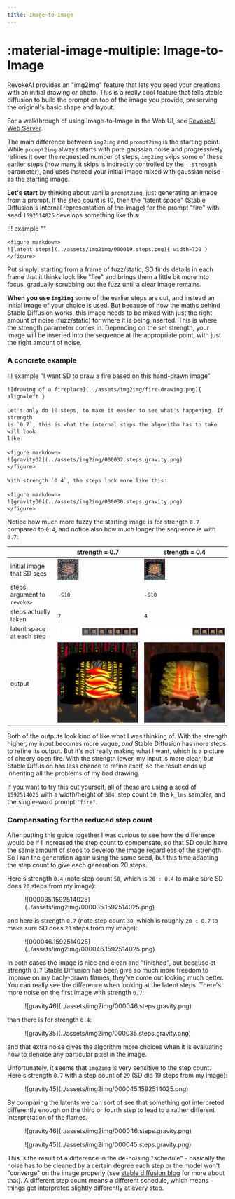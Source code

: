 ```yaml
---
title: Image-to-Image
---
```


# :material-image-multiple: Image-to-Image

RevokeAI provides an "img2img" feature that lets you seed your
creations with an initial drawing or photo. This is a really cool
feature that tells stable diffusion to build the prompt on top of the
image you provide, preserving the original's basic shape and layout.

For a walkthrough of using Image-to-Image in the Web UI, see [RevokeAI
Web Server](./WEB.md#image-to-image).

The main difference between `img2img` and `prompt2img` is the starting point.
While `prompt2img` always starts with pure gaussian noise and progressively
refines it over the requested number of steps, `img2img` skips some of these
earlier steps (how many it skips is indirectly controlled by the `--strength`
parameter), and uses instead your initial image mixed with gaussian noise as the
starting image.

**Let's start** by thinking about vanilla `prompt2img`, just generating an image
from a prompt. If the step count is 10, then the "latent space" (Stable
Diffusion's internal representation of the image) for the prompt "fire" with
seed `1592514025` develops something like this:

!!! example ""

    <figure markdown>
    ![latent steps](../assets/img2img/000019.steps.png){ width=720 }
    </figure>

Put simply: starting from a frame of fuzz/static, SD finds details in each frame
that it thinks look like "fire" and brings them a little bit more into focus,
gradually scrubbing out the fuzz until a clear image remains.

**When you use `img2img`** some of the earlier steps are cut, and instead an
initial image of your choice is used. But because of how the maths behind Stable
Diffusion works, this image needs to be mixed with just the right amount of
noise (fuzz/static) for where it is being inserted. This is where the strength
parameter comes in. Depending on the set strength, your image will be inserted
into the sequence at the appropriate point, with just the right amount of noise.

### A concrete example

!!! example "I want SD to draw a fire based on this hand-drawn image"

    ![drawing of a fireplace](../assets/img2img/fire-drawing.png){ align=left }

    Let's only do 10 steps, to make it easier to see what's happening. If strength
    is `0.7`, this is what the internal steps the algorithm has to take will look
    like:

    <figure markdown>
    ![gravity32](../assets/img2img/000032.steps.gravity.png)
    </figure>

    With strength `0.4`, the steps look more like this:

    <figure markdown>
    ![gravity30](../assets/img2img/000030.steps.gravity.png)
    </figure>

Notice how much more fuzzy the starting image is for strength `0.7` compared to
`0.4`, and notice also how much longer the sequence is with `0.7`:

|                             | strength = 0.7                                                | strength = 0.4                                                |
| --------------------------- | ------------------------------------------------------------- | ------------------------------------------------------------- |
| initial image that SD sees  | ![step-0](../assets/img2img/000032.step-0.png)                | ![step-0](../assets/img2img/000030.step-0.png)                |
| steps argument to `revoke>` | `-S10`                                                        | `-S10`                                                        |
| steps actually taken        | `7`                                                           | `4`                                                           |
| latent space at each step   | ![gravity32](../assets/img2img/000032.steps.gravity.png)      | ![gravity30](../assets/img2img/000030.steps.gravity.png)      |
| output                      | ![000032.1592514025](../assets/img2img/000032.1592514025.png) | ![000030.1592514025](../assets/img2img/000030.1592514025.png) |

Both of the outputs look kind of like what I was thinking of. With the strength
higher, my input becomes more vague, _and_ Stable Diffusion has more steps to
refine its output. But it's not really making what I want, which is a picture of
cheery open fire. With the strength lower, my input is more clear, _but_ Stable
Diffusion has less chance to refine itself, so the result ends up inheriting all
the problems of my bad drawing.

If you want to try this out yourself, all of these are using a seed of
`1592514025` with a width/height of `384`, step count `10`, the
`k_lms` sampler, and the single-word prompt `"fire"`.

### Compensating for the reduced step count

After putting this guide together I was curious to see how the difference would
be if I increased the step count to compensate, so that SD could have the same
amount of steps to develop the image regardless of the strength. So I ran the
generation again using the same seed, but this time adapting the step count to
give each generation 20 steps.

Here's strength `0.4` (note step count `50`, which is `20 ÷ 0.4` to make sure SD
does `20` steps from my image):

<figure markdown>
![000035.1592514025](../assets/img2img/000035.1592514025.png)
</figure>

and here is strength `0.7` (note step count `30`, which is roughly `20 ÷ 0.7` to
make sure SD does `20` steps from my image):

<figure markdown>
![000046.1592514025](../assets/img2img/000046.1592514025.png)
</figure>

In both cases the image is nice and clean and "finished", but because at
strength `0.7` Stable Diffusion has been give so much more freedom to improve on
my badly-drawn flames, they've come out looking much better. You can really see
the difference when looking at the latent steps. There's more noise on the first
image with strength `0.7`:

<figure markdown>
![gravity46](../assets/img2img/000046.steps.gravity.png)
</figure>

than there is for strength `0.4`:

<figure markdown>
![gravity35](../assets/img2img/000035.steps.gravity.png)
</figure>

and that extra noise gives the algorithm more choices when it is evaluating how
to denoise any particular pixel in the image.

Unfortunately, it seems that `img2img` is very sensitive to the step count.
Here's strength `0.7` with a step count of `29` (SD did 19 steps from my image):

<figure markdown>
![gravity45](../assets/img2img/000045.1592514025.png)
</figure>

By comparing the latents we can sort of see that something got interpreted
differently enough on the third or fourth step to lead to a rather different
interpretation of the flames.

<figure markdown>
![gravity46](../assets/img2img/000046.steps.gravity.png)
</figure>

<figure markdown>
![gravity45](../assets/img2img/000045.steps.gravity.png)
</figure>

This is the result of a difference in the de-noising "schedule" - basically the
noise has to be cleaned by a certain degree each step or the model won't
"converge" on the image properly (see
[stable diffusion blog](https://huggingface.co/blog/stable_diffusion) for more
about that). A different step count means a different schedule, which means
things get interpreted slightly differently at every step.
